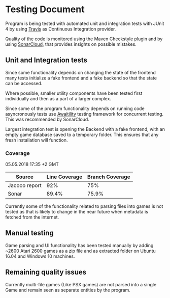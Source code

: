 # Testing Document

Program is being tested with automated unit and integration tests with JUnit 4 by using [Travis](https://travis-ci.org/Rsl1122/ROM-tools) as Continuous Integration provider.

Quality of the code is monitored using the Maven Checkstyle plugin and by using [SonarCloud](https://sonarcloud.io/dashboard?id=com.djrapitops%3Arom-tools), that provides insights on possible mistakes.

## Unit and Integration tests

Since some functionality depends on changing the state of the frontend many tests initialize a fake frontend and a fake backend so that the state can be accessed.

Where possible, smaller utility components have been tested first individually and then as a part of a larger complex. 

Since some of the program functionality depends on running code asyncronously tests use [Awaitility](https://github.com/awaitility/awaitility) testing framework for concurrent testing. This was recommended by SonarCloud.

Largest integration test is opening the Backend with a fake frontend, with an empty game database saved to a temporary folder. This ensures that any fresh installation will function.

### Coverage

05.05.2018 17:35 +2 GMT

Source | Line Coverage | Branch Coverage
-- | -- | --
Jacoco report | 92% | 75%
Sonar | 89.4% | 75.9%

Currently some of the functionality related to parsing files into games is not tested as that is likely to change in the near future when metadata is fetched from the internet.

## Manual testing

Game parsing and UI functionality has been tested manually by adding ~2600 Atari 2600 games as a zip file and as extracted folder on Ubuntu 16.04 and Windows 10 machines.

## Remaining quality issues

Currently multi-file games (Like PSX games) are not parsed into a single Game and remain seen as separate entities by the program.
